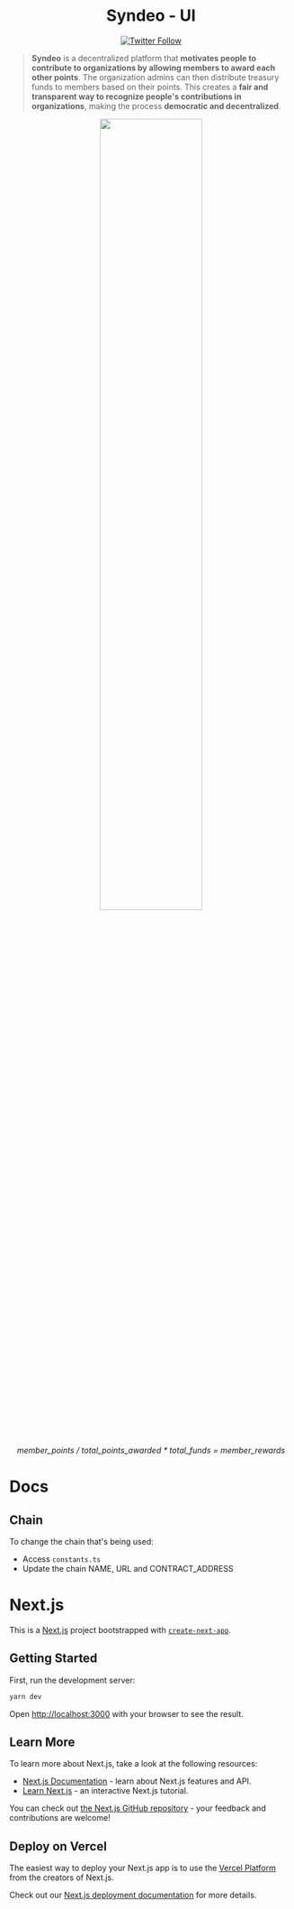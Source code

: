 <div align="center">
<h1 align="center">Syndeo - UI</h1>

[![Twitter Follow](https://img.shields.io/twitter/follow/NeoPowerDigital?style=social)](https:/twitter.com/NeoPowerDigital)

</div>

> **Syndeo** is a decentralized platform that **motivates people to contribute to organizations by allowing members to award each other points**. The organization admins can then distribute treasury funds to members based on their points. This creates a **fair and transparent way to recognize people's contributions in organizations**, making the process **democratic and decentralized**.

<div align="center">
<img src="https://user-images.githubusercontent.com/107150702/219654972-905bc61b-0daa-4001-85ab-9e3398a873b2.png" width="60%" height="60%">
<p><i>member_points / total_points_awarded * total_funds = member_rewards</i></p>
</div>

# Docs

## Chain

To change the chain that's being used:
- Access `constants.ts`
- Update the chain NAME, URL and CONTRACT_ADDRESS

# Next.js

This is a [Next.js](https://nextjs.org/) project bootstrapped with [`create-next-app`](https://github.com/vercel/next.js/tree/canary/packages/create-next-app).

## Getting Started

First, run the development server:

```bash
yarn dev
```

Open [http://localhost:3000](http://localhost:3000) with your browser to see the result.

## Learn More

To learn more about Next.js, take a look at the following resources:

- [Next.js Documentation](https://nextjs.org/docs) - learn about Next.js features and API.
- [Learn Next.js](https://nextjs.org/learn) - an interactive Next.js tutorial.

You can check out [the Next.js GitHub repository](https://github.com/vercel/next.js/) - your feedback and contributions are welcome!

## Deploy on Vercel

The easiest way to deploy your Next.js app is to use the [Vercel Platform](https://vercel.com/new?utm_medium=default-template&filter=next.js&utm_source=create-next-app&utm_campaign=create-next-app-readme) from the creators of Next.js.

Check out our [Next.js deployment documentation](https://nextjs.org/docs/deployment) for more details.
